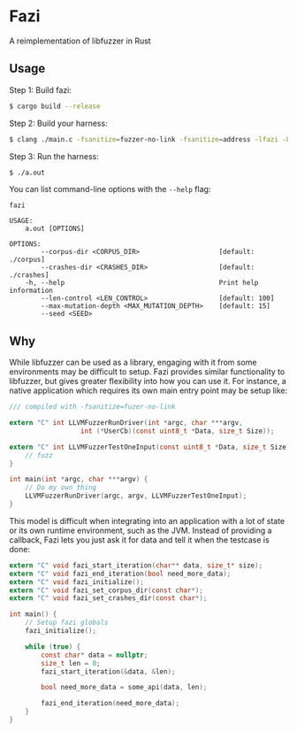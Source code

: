 # Fazi

A reimplementation of libfuzzer in Rust

## Usage


Step 1: Build fazi:

```bash
$ cargo build --release
```

Step 2: Build your harness:

```bash
$ clang ./main.c -fsanitize=fuzzer-no-link -fsanitize=address -lfazi -L$FAZI_DIR/target/release/
```

Step 3: Run the harness:

```bash
$ ./a.out
```

You can list command-line options with the `--help` flag:

```
fazi

USAGE:
    a.out [OPTIONS]

OPTIONS:
        --corpus-dir <CORPUS_DIR>                    [default: ./corpus]
        --crashes-dir <CRASHES_DIR>                  [default: ./crashes]
    -h, --help                                       Print help information
        --len-control <LEN_CONTROL>                  [default: 100]
        --max-mutation-depth <MAX_MUTATION_DEPTH>    [default: 15]
        --seed <SEED>
```

## Why

While libfuzzer can be used as a library, engaging with it from some environments may be difficult to setup. Fazi provides
similar functionality to libfuzzer, but gives greater flexibility into how you can use it. For instance, a native application
which requires its own main entry point may be setup like:

```c
/// compiled with -fsanitize=fuzer-no-link

extern "C" int LLVMFuzzerRunDriver(int *argc, char ***argv,
                  int (*UserCb)(const uint8_t *Data, size_t Size));

extern "C" int LLVMFuzzerTestOneInput(const uint8_t *Data, size_t Size) {
    // fuzz
}

int main(int *argc, char ***argv) {
    // Do my own thing
    LLVMFuzzerRunDriver(argc, argv, LLVMFuzzerTestOneInput);
}
```

This model is difficult when integrating into an application with a lot of state or its own runtime environment, such as
the JVM. Instead of providing a callback, Fazi lets you just ask it for data and tell it when the testcase is done:

```c
extern "C" void fazi_start_iteration(char** data, size_t* size);
extern "C" void fazi_end_iteration(bool need_more_data);
extern "C" void fazi_initialize();
extern "C" void fazi_set_corpus_dir(const char*);
extern "C" void fazi_set_crashes_dir(const char*);

int main() {
    // Setup fazi globals
    fazi_initialize();

    while (true) {
        const char* data = nullptr;
        size_t len = 0;
        fazi_start_iteration(&data, &len);

        bool need_more_data = some_api(data, len);

        fazi_end_iteration(need_more_data);
    }
}
```